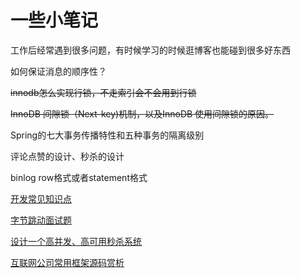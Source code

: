 # 一些小笔记

工作后经常遇到很多问题，有时候学习的时候逛博客也能碰到很多好东西







 如何保证消息的顺序性？

~~innodb怎么实现行锁，不走索引会不会用到行锁~~

~~InnoDB 间隙锁（Next-key)机制，以及InnoDB 使用间隙锁的原因。~~

Spring的七大事务传播特性和五种事务的隔离级别

评论点赞的设计、秒杀的设计	

binlog  row格式或者statement格式

[开发常见知识点](https://www.kancloud.cn/cfun_good/knowledge/1367278)

[字节跳动面试题](https://mp.weixin.qq.com/s?__biz=MzA3MjMwMzg2Nw==&mid=2247494166&idx=1&sn=667d82690e0924aff5e0cf62dc50116c&chksm=9f22ff82a8557694a498fba5d12d745af732ebdcb865d40b7ae96907038fa3c7a26110fe4d99&scene=126&sessionid=1618803774&key=0d9eb6528424c675986be11a77b848ae993ae507cf82bae697eac5782a16a4989d46d357cc79bc3d506b0316aa7f633af5827f0f24c898b205f711e72ba472a91aeab2ba1c35b5dd369f045e48c53c6ace59acf16ee6b78afea197310a34081882a9c13fc581880d95dce79583f42fffb1850e9e17010adc35c00c24ace186d7&ascene=1&uin=MTgxNTEwNTUxMw%3D%3D&devicetype=Windows+10+x64&version=62090529&lang=zh_CN&exportkey=AauhQklfCzjESLskWxIVb4Q%3D&pass_ticket=4DBlssrGhNH3TwZRJ50U95qmTwBYDmGBQkY8fbXFr9eU0zP%2FhLfU0KZKCoNkpprs&wx_header=0)

[设计一个高并发、高可用秒杀系统](https://zhuanlan.zhihu.com/p/109742840)



[互联网公司常用框架源码赏析](https://doocs.gitee.io/source-code-hunter/#/?id=互联网公司常用框架源码赏析)

